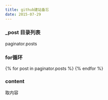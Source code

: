 ```yaml
---
title: github建站备忘
date: 2015-07-29
---
```



### _post 目录列表
paginator.posts

### for循环
\{% for post in paginator.posts %\}
\{% endfor %\}

### content
取内容